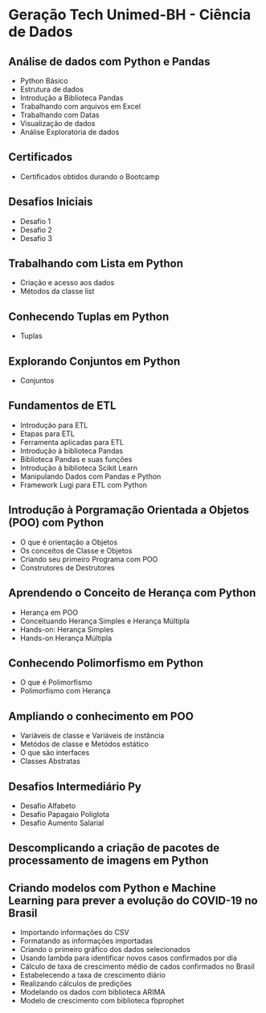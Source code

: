 # Geração Tech Unimed-BH - Ciência de Dados

## **Análise de dados com Python e Pandas**
 - Python Básico
 - Estrutura de dados
 - Introdução a Biblioteca Pandas
 - Trabalhando com arquivos em Excel
 - Trabalhando com Datas
 - Visualização de dados
 - Análise Exploratória de dados

## **Certificados**
 - Certificados obtidos durando o Bootcamp
 
## **Desafios Iniciais**
 - Desafio 1
 - Desafio 2
 - Desafio 3

## **Trabalhando com Lista em Python**
 - Criação e acesso aos dados
 - Métodos da classe list

## **Conhecendo Tuplas em Python**
 - Tuplas
 
## **Explorando Conjuntos em Python**
 - Conjuntos
 
## **Fundamentos de ETL**
 - Introdução para ETL
 - Etapas para ETL
 - Ferramenta aplicadas para ETL
 - Introdução à biblioteca Pandas
 - Biblioteca Pandas e suas funções
 - Introdução à biblioteca Scikit Learn
 - Manipulando Dados com Pandas e Python
 - Framework Lugi para ETL com Python

## **Introdução à Porgramação Orientada a Objetos (POO) com Python**
 - O que é orientação a Objetos
 - Os conceitos de Classe e Objetos
 - Criando seu primeiro Programa com POO
 - Construtores de Destrutores

## **Aprendendo o Conceito de Herança com Python**
 - Herança em POO
 - Conceituando Herança Simples e Herança Múltipla
 - Hands-on: Herança Simples
 - Hands-on Herança Múltipla

## **Conhecendo Polimorfismo em Python**
 - O que é Polimorfismo
 - Polimorfismo com Herança

## **Ampliando o conhecimento em POO**
 - Variáveis de classe e Variáveis de instância
 - Metódos de classe e Metódos estático
 - O que são interfaces
 - Classes Abstratas

## **Desafios Intermediário Py**
 - Desafio Alfabeto
 - Desafio Papagaio Poliglota
 - Desafio Aumento Salarial

## **Descomplicando a criação de pacotes de processamento de imagens em Python**

## **Criando modelos com Python e Machine Learning para prever a evolução do COVID-19 no Brasil**
 - Importando informações do CSV
 - Formatando as informações importadas
 - Criando o primeiro gráfico dos dados selecionados
 - Usando lambda para identificar novos casos confirmados por dia
 - Cálculo de taxa de crescimento médio de cados confirmados no Brasil
 - Estabelecendo a taxa de crescimento diário
 - Realizando cálculos de predições
 - Modelando os dados com biblioteca ARIMA
 - Modelo de crescimento com biblioteca fbprophet


